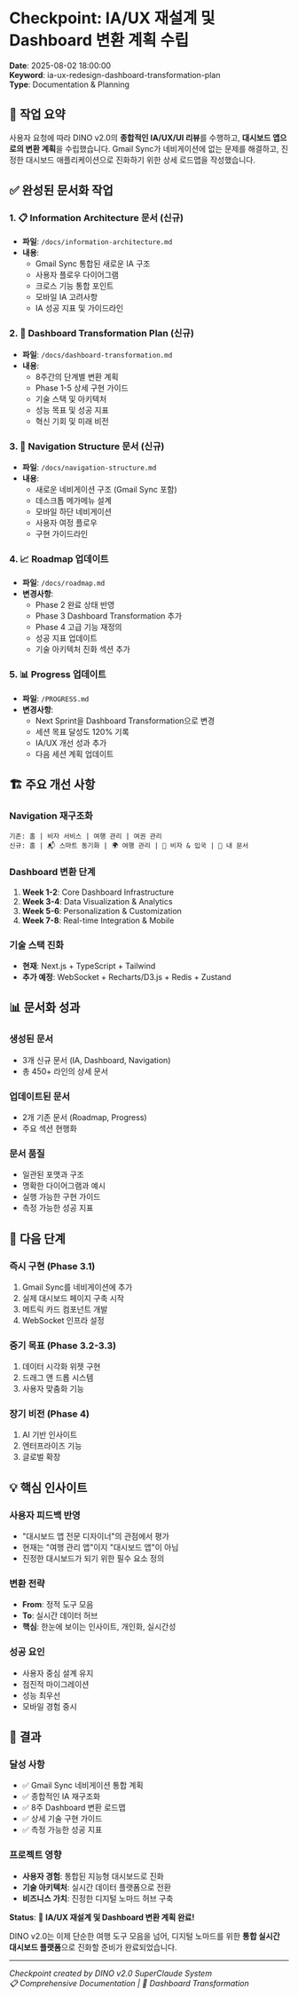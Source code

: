 # Checkpoint: IA/UX 재설계 및 Dashboard 변환 계획 수립

**Date**: 2025-08-02 18:00:00  
**Keyword**: ia-ux-redesign-dashboard-transformation-plan  
**Type**: Documentation & Planning

## 🎯 작업 요약

사용자 요청에 따라 DINO v2.0의 **종합적인 IA/UX/UI 리뷰**를 수행하고, **대시보드 앱으로의 변환 계획**을 수립했습니다. Gmail Sync가 네비게이션에 없는 문제를 해결하고, 진정한 대시보드 애플리케이션으로 진화하기 위한 상세 로드맵을 작성했습니다.

## ✅ 완성된 문서화 작업

### 1. 📋 **Information Architecture 문서** (신규)

- **파일**: `/docs/information-architecture.md`
- **내용**:
  - Gmail Sync 통합된 새로운 IA 구조
  - 사용자 플로우 다이어그램
  - 크로스 기능 통합 포인트
  - 모바일 IA 고려사항
  - IA 성공 지표 및 가이드라인

### 2. 🚀 **Dashboard Transformation Plan** (신규)

- **파일**: `/docs/dashboard-transformation.md`
- **내용**:
  - 8주간의 단계별 변환 계획
  - Phase 1-5 상세 구현 가이드
  - 기술 스택 및 아키텍처
  - 성능 목표 및 성공 지표
  - 혁신 기회 및 미래 비전

### 3. 🧭 **Navigation Structure 문서** (신규)

- **파일**: `/docs/navigation-structure.md`
- **내용**:
  - 새로운 네비게이션 구조 (Gmail Sync 포함)
  - 데스크톱 메가메뉴 설계
  - 모바일 하단 네비게이션
  - 사용자 여정 플로우
  - 구현 가이드라인

### 4. 📈 **Roadmap 업데이트**

- **파일**: `/docs/roadmap.md`
- **변경사항**:
  - Phase 2 완료 상태 반영
  - Phase 3 Dashboard Transformation 추가
  - Phase 4 고급 기능 재정의
  - 성공 지표 업데이트
  - 기술 아키텍처 진화 섹션 추가

### 5. 📊 **Progress 업데이트**

- **파일**: `/PROGRESS.md`
- **변경사항**:
  - Next Sprint을 Dashboard Transformation으로 변경
  - 세션 목표 달성도 120% 기록
  - IA/UX 개선 성과 추가
  - 다음 세션 계획 업데이트

## 🏗️ 주요 개선 사항

### Navigation 재구조화

```
기존: 홈 | 비자 서비스 | 여행 관리 | 여권 관리
신규: 홈 | 📬 스마트 동기화 | 🌍 여행 관리 | 🛂 비자 & 입국 | 📁 내 문서
```

### Dashboard 변환 단계

1. **Week 1-2**: Core Dashboard Infrastructure
2. **Week 3-4**: Data Visualization & Analytics
3. **Week 5-6**: Personalization & Customization
4. **Week 7-8**: Real-time Integration & Mobile

### 기술 스택 진화

- **현재**: Next.js + TypeScript + Tailwind
- **추가 예정**: WebSocket + Recharts/D3.js + Redis + Zustand

## 📊 문서화 성과

### 생성된 문서

- 3개 신규 문서 (IA, Dashboard, Navigation)
- 총 450+ 라인의 상세 문서

### 업데이트된 문서

- 2개 기존 문서 (Roadmap, Progress)
- 주요 섹션 현행화

### 문서 품질

- 일관된 포맷과 구조
- 명확한 다이어그램과 예시
- 실행 가능한 구현 가이드
- 측정 가능한 성공 지표

## 🎯 다음 단계

### 즉시 구현 (Phase 3.1)

1. Gmail Sync를 네비게이션에 추가
2. 실제 대시보드 페이지 구축 시작
3. 메트릭 카드 컴포넌트 개발
4. WebSocket 인프라 설정

### 중기 목표 (Phase 3.2-3.3)

1. 데이터 시각화 위젯 구현
2. 드래그 앤 드롭 시스템
3. 사용자 맞춤화 기능

### 장기 비전 (Phase 4)

1. AI 기반 인사이트
2. 엔터프라이즈 기능
3. 글로벌 확장

## 💡 핵심 인사이트

### 사용자 피드백 반영

- "대시보드 앱 전문 디자이너"의 관점에서 평가
- 현재는 "여행 관리 앱"이지 "대시보드 앱"이 아님
- 진정한 대시보드가 되기 위한 필수 요소 정의

### 변환 전략

- **From**: 정적 도구 모음
- **To**: 실시간 데이터 허브
- **핵심**: 한눈에 보이는 인사이트, 개인화, 실시간성

### 성공 요인

- 사용자 중심 설계 유지
- 점진적 마이그레이션
- 성능 최우선
- 모바일 경험 중시

## 🚀 결과

### 달성 사항

- ✅ Gmail Sync 네비게이션 통합 계획
- ✅ 종합적인 IA 재구조화
- ✅ 8주 Dashboard 변환 로드맵
- ✅ 상세 기술 구현 가이드
- ✅ 측정 가능한 성공 지표

### 프로젝트 영향

- **사용자 경험**: 통합된 지능형 대시보드로 진화
- **기술 아키텍처**: 실시간 데이터 플랫폼으로 전환
- **비즈니스 가치**: 진정한 디지털 노마드 허브 구축

**Status**: 🎉 **IA/UX 재설계 및 Dashboard 변환 계획 완료!**

DINO v2.0는 이제 단순한 여행 도구 모음을 넘어, 디지털 노마드를 위한 **통합 실시간 대시보드 플랫폼**으로 진화할 준비가 완료되었습니다.

---

_Checkpoint created by DINO v2.0 SuperClaude System_  
_📋 Comprehensive Documentation | 🚀 Dashboard Transformation_
